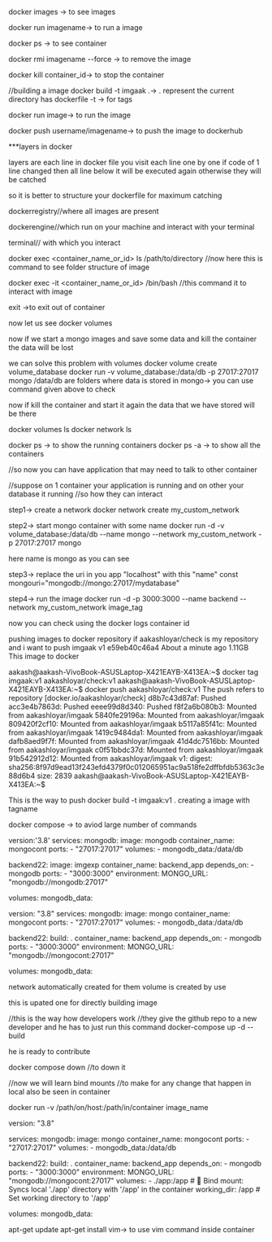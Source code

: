docker images -> to see images

docker run imagename-> to run a image

docker ps -> to see container


docker rmi imagename --force -> to remove the image 


docker kill container_id-> to stop the container





//building a image
docker build -t imgaak .-> . represent the current directory has dockerfile
-t -> for tags

docker run image-> to run the image


docker push username/imagename-> to push the image to dockerhub

***layers in docker

layers are each line in docker file 
you visit each line one by one 
if code of 1 line changed then all line below it will be executed again 
otherwise they will be catched 

so it is better to structure your dockerfile for maximum catching 




dockerregistry//where all images are present

dockerengine//which run on your machine and interact with your terminal

terminal// with which you interact


docker exec <container_name_or_id> ls /path/to/directory
//now here this is command to see folder structure of image

docker exec -it <container_name_or_id> /bin/bash
//this command it to interact with image

exit ->to exit out of container


now let us see docker volumes

now if we start a mongo images and save some data and kill the container the data will be lost

we can solve this problem with volumes
docker volume create volume_database
docker run -v volume_database:/data/db -p 27017:27017 mongo
/data/db are folders where data is stored in mongo-> you can use command given above to check

now if kill the container and start it again the data that we have stored will be there


docker volumes ls
docker network ls

docker ps -> to show the running containers
docker ps -a -> to show all the containers

//so now you can have application that may need to talk to other container

//suppose on 1 container your application is running and on other your database it running 
//so how they can interact 

step1-> create a network
 docker network create my_custom_network

step2-> start mongo container with some name 
docker run -d -v volume_database:/data/db --name mongo --network my_custom_network -p 27017:27017 mongo

here name is mongo as you can see

step3-> replace the uri in you app "localhost" with this "name" 
const mongouri="mongodb://mongo:27017/mydatabase"

step4-> run the image 
docker run -d -p 3000:3000 --name backend --network my_custom_network image_tag


now you can check using the docker logs container id



pushing images to docker repository
if aakashloyar/check is my repository and i want to push 
imgaak               v1        e59eb40c46a4   About a minute ago   1.11GB
This image to docker


aakash@aakash-VivoBook-ASUSLaptop-X421EAYB-X413EA:~$ docker tag imgaak:v1 aakashloyar/check:v1
aakash@aakash-VivoBook-ASUSLaptop-X421EAYB-X413EA:~$ docker push aakashloyar/check:v1
The push refers to repository [docker.io/aakashloyar/check]
d8b7c43d87af: Pushed 
acc3e4b7863d: Pushed 
eeee99d8d340: Pushed 
f8f2a6b080b3: Mounted from aakashloyar/imgaak 
5840fe29196a: Mounted from aakashloyar/imgaak 
809420f2cf10: Mounted from aakashloyar/imgaak 
b5117a85f41c: Mounted from aakashloyar/imgaak 
1419c9484da1: Mounted from aakashloyar/imgaak 
dafb8aed9f7f: Mounted from aakashloyar/imgaak 
41d4dc7516bb: Mounted from aakashloyar/imgaak 
c0f51bbdc37d: Mounted from aakashloyar/imgaak 
91b542912d12: Mounted from aakashloyar/imgaak 
v1: digest: sha256:8f97d9ead13f243efd4379f0c012065951ac9a518fe2dffbfdb5363c3e88d6b4 size: 2839
aakash@aakash-VivoBook-ASUSLaptop-X421EAYB-X413EA:~$ 


This is the way to push 
docker build -t imgaak:v1 .
creating a image with tagname

docker compose -> to aviod large number of commands

version:'3.8'
services:
  mongodb:
    image: mongodb
    container_name: mongocont
    ports:
      - "27017:27017"
    volumes:
      - mongodb_data:/data/db

  backend22:
    image: imgexp
    container_name: backend_app
    depends_on:
      - mongodb
    ports:
      - "3000:3000"
    environment:
      MONGO_URL: "mongodb://mongodb:27017"

volumes:
  mongodb_data:    



version: "3.8"
services:
  mongodb:
    image: mongo
    container_name: mongocont
    ports:
      - "27017:27017"
    volumes:
      - mongodb_data:/data/db

  backend22:
    build: .
    container_name: backend_app
    depends_on:
      - mongodb
    ports:
      - "3000:3000"
    environment:
      MONGO_URL: "mongodb://mongocont:27017"

volumes:
  mongodb_data:    

network automatically created for them 
volume is created by use 

this is upated one for directly building image 


//this is the way how developers work
//they give the github repo to a new developer and he has to just
run this command
docker-compose up -d --build

he is ready to contribute

docker compose down
//to down it 


//now we will learn bind mounts
//to make for any change that happen in local also be seen in container

docker run -v /path/on/host:/path/in/container image_name


version: "3.8"

services:
  mongodb:
    image: mongo
    container_name: mongocont
    ports:
      - "27017:27017"
    volumes:
      - mongodb_data:/data/db

  backend22:
    build: .
    container_name: backend_app
    depends_on:
      - mongodb
    ports:
      - "3000:3000"
    environment:
      MONGO_URL: "mongodb://mongocont:27017"
    volumes:
      - ./app:/app  # 🔹 Bind mount: Syncs local './app' directory with '/app' in the container
    working_dir: /app  # Set working directory to '/app'

volumes:
  mongodb_data:




apt-get update
apt-get install vim-> to use vim command inside container





